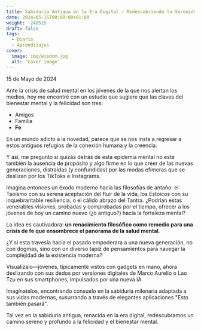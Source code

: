 ```yaml
---
title: Sabiduría Antigua en la Era Digital – Redescubriendo la Serenidad y la Fortaleza
date: 2024–05-15T08:08:00+01:00
weight: -240515
draft: false
tags:
  - Diario
  - Aprendizajes
cover:
  image: img/wisdom.jpg
  alt: ‘Cover image’
---
```


15 de Mayo de 2024

Ante la crisis de salud mental en los jóvenes de la que nos alertan los medios, hoy me encontré con un estudio que sugiere que las claves del bienestar mental y la felicidad son tres:
- Amigos
- Familia
- **Fe**

En un mundo adicto a la novedad, parece que se nos insta a regresar a estos antiguos refugios de la conexión humana y la creencia. 

Y así, me pregunto si quizás detrás de esta epidemia mental no esté también la ausencia de propósito y algo firme en lo que creer de las nuevas generaciones, distraídas (y confundidas) por las modas efímeras que se deslizan por los TikToks e Instagrams.

Imagina entonces un éxodo moderno hacia las filosofías de antaño: el Taoísmo con su serena aceptación del fluir de la vida, los Estoicos con su inquebrantable resiliencia, o el cálido abrazo del Tantra. ¿Podrían estas venerables visiones, probadas y comprobadas por el tiempo, ofrecer a los jóvenes de hoy un camino nuevo (¿o antiguo?) hacia la fortaleza mental?

La idea es cautivadora: **un renacimiento filosófico como remedio para una crisis de fe que ensombrece el panorama de la salud mental**. 

¿Y si esta travesía hacia el pasado empoderara a una nueva generación, no con dogmas, sino con un diverso tapiz de pensamientos para navegar la complejidad de la existencia moderna?

Visualízalo—jóvenes, típicamente vistos con gadgets en mano, ahora deslizando con sus dedos por versiones digitales de Marco Aurelio o Lao Tzu en sus smartphones, impulsados por una nueva IA. 

Imagínatelos, encontrando consuelo en la sabiduría milenaria adaptada a sus vidas modernas, susurrando a través de elegantes aplicaciones "Esto también pasará". 

Tal vez en la sabiduría antigua, renacida en la era digital, redescubramos un camino sereno y profundo a la felicidad y el bienestar mental.
